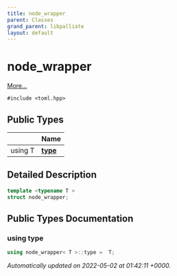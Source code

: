 ```yaml
---
title: node_wrapper
parent: Classes
grand_parent: libpalliate
layout: default
---
```


# node_wrapper



 [More...](#detailed-description)


`#include <toml.hpp>`

## Public Types

|                | Name           |
| -------------- | -------------- |
| using T | **[type](/libpalliate/generated/Classes/structnode__wrapper#using-type)**  |

## Detailed Description

```cpp
template <typename T >
struct node_wrapper;
```

## Public Types Documentation

### using type

```cpp
using node_wrapper< T >::type =  T;
```



_Automatically updated on 2022-05-02 at 01:42:11 +0000._
